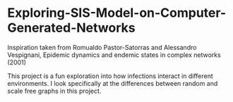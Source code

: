 # Exploring-SIS-Model-on-Computer-Generated-Networks

Inspiration taken from Romualdo Pastor-Satorras and Alessandro Vespignani, Epidemic dynamics and endemic states in complex networks (2001)

This project is a fun exploration into how infections interact in different environments.  I look specifically at the differences between random and scale free graphs in this project. 
